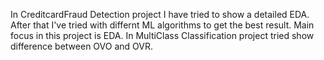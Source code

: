 In CreditcardFraud Detection project I have tried to show a detailed EDA. After that I've tried with differnt ML algorithms to get the best result. Main focus in this project is EDA.
In MultiClass Classification project tried show difference between OVO and OVR.
